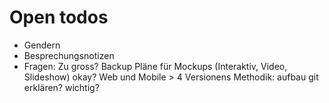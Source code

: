 # Open todos
- Gendern
- Besprechungsnotizen
- Fragen:
Zu gross?
Backup Pläne für Mockups (Interaktiv, Video, Slideshow) okay?
Web und Mobile > 4 Versionens
Methodik: aufbau git erklären? wichtig?